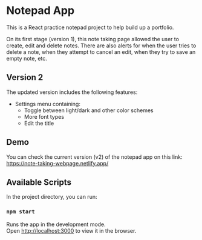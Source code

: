 # Notepad App

This is a React practice notepad project to help build up a portfolio. 

On its first stage (version 1), this note taking page allowed the user to create, edit and delete notes. There are also alerts for when the user tries to delete a note, when they attempt to cancel an edit, when they try to save an empty note, etc. 

## Version 2

The updated version includes the following features:

- Settings menu containing:
    - Toggle between light/dark and other color schemes
    - More font types
    - Edit the title


## Demo

You can check the current version (v2) of the notepad app on this link: \
https://note-taking-webpage.netlify.app/


## Available Scripts

In the project directory, you can run:

### `npm start`

Runs the app in the development mode.\
Open [http://localhost:3000](http://localhost:3000) to view it in the browser.


